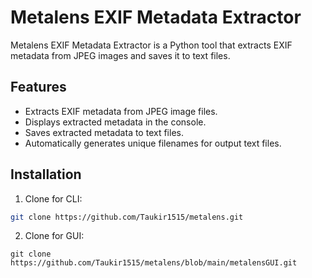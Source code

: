 # Metalens EXIF Metadata Extractor

Metalens EXIF Metadata Extractor is a Python tool that extracts EXIF metadata from JPEG images and saves it to text files.

## Features

- Extracts EXIF metadata from JPEG image files.
- Displays extracted metadata in the console.
- Saves extracted metadata to text files.
- Automatically generates unique filenames for output text files.

## Installation

1. Clone for CLI:

```bash
git clone https://github.com/Taukir1515/metalens.git
```

2. Clone for GUI:
```
git clone https://github.com/Taukir1515/metalens/blob/main/metalensGUI.git
```

